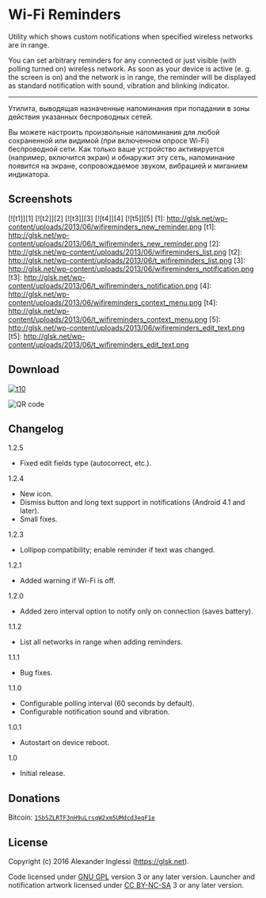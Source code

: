 # Wi-Fi Reminders

Utility which shows custom notifications when specified wireless networks are in range.

You can set arbitrary reminders for any connected or just visible (with polling turned on) wireless network. As soon as your device is active (e. g. the screen is on) and the network is in range, the reminder will be displayed as standard notification with sound, vibration and blinking indicator.

---

Утилита, выводящая назначенные напоминания при попадании в зоны действия указанных беспроводных сетей.

Вы можете настроить произвольные напоминания для любой сохраненной или видимой (при включенном опросе Wi-Fi) беспроводной сети. Как только ваше устройство активируется (например, включится экран) и обнаружит эту сеть, напоминание появится на экране, сопровождаемое звуком, вибрацией и миганием индикатора.

## Screenshots

[![t1]][1] [![t2]][2] [![t3]][3] [![t4]][4] [![t5]][5]
[1]: http://glsk.net/wp-content/uploads/2013/06/wifireminders_new_reminder.png
[t1]: http://glsk.net/wp-content/uploads/2013/06/t_wifireminders_new_reminder.png
[2]: http://glsk.net/wp-content/uploads/2013/06/wifireminders_list.png
[t2]: http://glsk.net/wp-content/uploads/2013/06/t_wifireminders_list.png
[3]: http://glsk.net/wp-content/uploads/2013/06/wifireminders_notification.png
[t3]: http://glsk.net/wp-content/uploads/2013/06/t_wifireminders_notification.png
[4]: http://glsk.net/wp-content/uploads/2013/06/wifireminders_context_menu.png
[t4]: http://glsk.net/wp-content/uploads/2013/06/t_wifireminders_context_menu.png
[5]: http://glsk.net/wp-content/uploads/2013/06/wifireminders_edit_text.png
[t5]: http://glsk.net/wp-content/uploads/2013/06/t_wifireminders_edit_text.png

## Download

[![t10]][10]

[t10]: http://glsk.net/wp-content/uploads/2013/08/get_it_on_f-droid_45.png
[10]: https://f-droid.org/repository/browse/?fdid=ru.glesik.wifireminders

![QR code](http://glsk.net/playground/android/wifireminders_qr_fdroid.png "QR code")

## Changelog

1.2.5

 * Fixed edit fields type (autocorrect, etc.).

1.2.4

 * New icon.
 * Dismiss button and long text support in notifications (Android 4.1 and later).
 * Small fixes.

1.2.3

 * Lollipop compatibility; enable reminder if text was changed.

1.2.1

 * Added warning if Wi-Fi is off.

1.2.0

 * Added zero interval option to notify only on connection (saves battery).

1.1.2

 * List all networks in range when adding reminders.

1.1.1

 * Bug fixes.

1.1.0

 * Configurable polling interval (60 seconds by default).
 * Configurable notification sound and vibration.

1.0.1

 * Autostart on device reboot.

1.0

 * Initial release.

## Donations

Bitcoin: [`15bSZLRTF3nH9uLrsqW2xm5UMdcd3eqF1e`](bitcoin:15bSZLRTF3nH9uLrsqW2xm5UMdcd3eqF1e?label=glsk/wifireminders)

## License

Copyright (c) 2016 Alexander Inglessi (https://glsk.net).

Code licensed under [GNU GPL](http://www.gnu.org/licenses/gpl.html) version 3 or any later version. Launcher and notification artwork licensed under [CC BY-NC-SA](http://creativecommons.org/licenses/by-nc-sa/3.0/) 3 or any later version.
